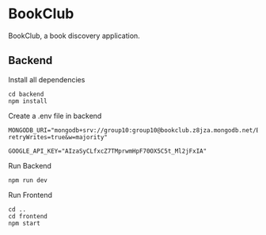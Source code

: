 # BookClub
BookClub, a book discovery application.

## Backend
Install all dependencies
```
cd backend
npm install
```

Create a .env file in backend
```
MONGODB_URI="mongodb+srv://group10:group10@bookclub.z8jza.mongodb.net/BookClub?retryWrites=true&w=majority"

GOOGLE_API_KEY="AIzaSyCLfxcZ7TMprwmHpF70OX5C5t_Ml2jFxIA"
```

Run Backend
```
npm run dev
```

Run Frontend
```
cd ..
cd frontend
npm start
```
